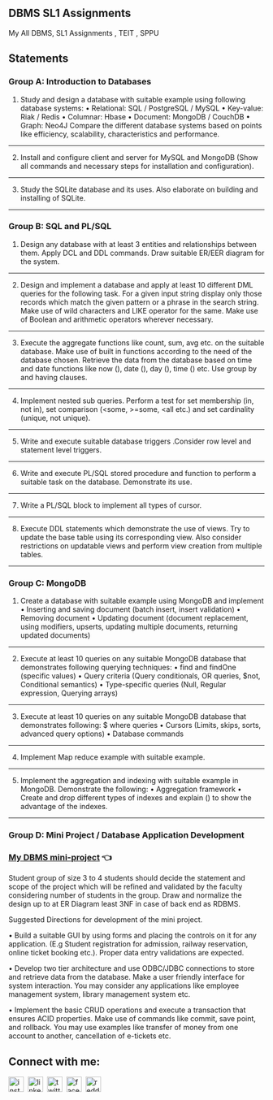## DBMS SL1 Assignments
 My All DBMS, SL1 Assignments , TEIT , SPPU

## Statements


### Group A: Introduction to Databases

1. Study and design a database with suitable example using following database systems:
• Relational: SQL / PostgreSQL / MySQL
• Key-value: Riak / Redis
• Columnar: Hbase
• Document: MongoDB / CouchDB
• Graph: Neo4J
Compare the different database systems based on points like efficiency, scalability,
characteristics and performance.
------------------------------------------------------------------------------------------------------------------
2. Install and configure client and server for MySQL and MongoDB (Show all commands and
necessary steps for installation and configuration).
------------------------------------------------------------------------------------------------------------------
3. Study the SQLite database and its uses. Also elaborate on building and installing of SQLite.

------------------------------------------------------------------------------------------------------------------

### Group B: SQL and PL/SQL

1. Design any database with at least 3 entities and relationships between them. Apply DCL and
DDL commands. Draw suitable ER/EER diagram for the system.
------------------------------------------------------------------------------------------------------------------
2. Design and implement a database and apply at least 10 different DML queries for the
following task. For a given input string display only those records which match the given
pattern or a phrase in the search string. Make use of wild characters and LIKE operator for
the same. Make use of Boolean and arithmetic operators wherever necessary.
------------------------------------------------------------------------------------------------------------------
3. Execute the aggregate functions like count, sum, avg etc. on the suitable database. Make use
of built in functions according to the need of the database chosen. Retrieve the data from
the database based on time and date functions like now (), date (), day (), time () etc. Use
group by and having clauses.
------------------------------------------------------------------------------------------------------------------
4. Implement nested sub queries. Perform a test for set membership (in, not in), set
comparison (<some, >=some, <all etc.) and set cardinality (unique, not unique).
------------------------------------------------------------------------------------------------------------------
5. Write and execute suitable database triggers .Consider row level and statement level
triggers.
------------------------------------------------------------------------------------------------------------------
6. Write and execute PL/SQL stored procedure and function to perform a suitable task on the
database. Demonstrate its use.
------------------------------------------------------------------------------------------------------------------ 
7. Write a PL/SQL block to implement all types of cursor.
------------------------------------------------------------------------------------------------------------------
8. Execute DDL statements which demonstrate the use of views. Try to update the base table
using its corresponding view. Also consider restrictions on updatable views and perform
view creation from multiple tables.

------------------------------------------------------------------------------------------------------------------

### Group C: MongoDB

1. Create a database with suitable example using MongoDB and implement
• Inserting and saving document (batch insert, insert validation)
• Removing document
• Updating document (document replacement, using modifiers, upserts, updating
multiple documents, returning updated documents)
------------------------------------------------------------------------------------------------------------------
2. Execute at least 10 queries on any suitable MongoDB database that demonstrates following
querying techniques:
• find and findOne (specific values)
• Query criteria (Query conditionals, OR queries, $not, Conditional semantics)
• Type-specific queries (Null, Regular expression, Querying arrays)
------------------------------------------------------------------------------------------------------------------
3. Execute at least 10 queries on any suitable MongoDB database that demonstrates following:
 $ where queries
• Cursors (Limits, skips, sorts, advanced query options)
• Database commands
------------------------------------------------------------------------------------------------------------------
4. Implement Map reduce example with suitable example.
------------------------------------------------------------------------------------------------------------------
5. Implement the aggregation and indexing with suitable example in MongoDB. Demonstrate
the following:
• Aggregation framework
• Create and drop different types of indexes and explain () to show the advantage of the
indexes.

------------------------------------------------------------------------------------------------------------------

### Group D: Mini Project / Database Application Development

### [My DBMS mini-project](https://github.com/pavanpatil45/Auto-Spare-Parts-Management) 👈

Student group of size 3 to 4 students should decide the statement and scope of the project which
will be refined and validated by the faculty considering number of students in the group.
Draw and normalize the design up to at ER Diagram least 3NF in case of back end as RDBMS.

Suggested Directions for development of the mini project.

• Build a suitable GUI by using forms and placing the controls on it for any application. (E.g
Student registration for admission, railway reservation, online ticket booking etc.). Proper
data entry validations are expected.

• Develop two tier architecture and use ODBC/JDBC connections to store and retrieve data
from the database. Make a user friendly interface for system interaction. You may consider
any applications like employee management system, library management system etc.

• Implement the basic CRUD operations and execute a transaction that ensures ACID
properties. Make use of commands like commit, save point, and rollback. You may use
examples like transfer of money from one account to another, cancellation of e-tickets etc. 

## Connect with me:  
<a href="https://instagram.com/p4v4n" target="blank"><img align="center" src="https://cdn3.iconfinder.com/data/icons/2018-social-media-logotypes/1000/2018_social_media_popular_app_logo_instagram-512.png" alt="instagram" height="30" width="30" /></a>&nbsp;
<a href="https://linkedin.com/in/pavan-patil-445a33150" target="blank"><img align="center" src="https://cdn3.iconfinder.com/data/icons/2018-social-media-logotypes/1000/2018_social_media_popular_app_logo_linkedin-512.png" alt="linkedin" height="30" width="30" /></a>&nbsp;
<a href="https://twitter.com/pavanpatil45" target="blank"><img align="center" src="https://cdn3.iconfinder.com/data/icons/2018-social-media-logotypes/1000/2018_social_media_popular_app_logo_twitter-512.png" alt="twitter" height="30" width="30" /></a>&nbsp;
<a href="https://facebook.com/pavanpatil450" target="blank"><img align="center" src="https://cdn2.iconfinder.com/data/icons/social-media-2285/512/1_Facebook_colored_svg_copy-512.png" alt="facebook" height="30" width="30" /></a>&nbsp;
<a href="https://www.reddit.com/user/p4v4n_45" target="blank"><img align="center" src="https://cdn3.iconfinder.com/data/icons/2018-social-media-logotypes/1000/2018_social_media_popular_app_logo_reddit-512.png" alt="reddit" height="30" width="30" /></a>&nbsp;
